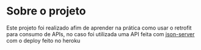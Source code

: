 # Sobre o projeto
Este projeto foi realizado afim de aprender na prática como usar o retrofit para consumo de APIs, no caso foi utilizada uma API feita com <a href="https://www.npmjs.com/package/json-server">json-server</a> com o deploy feito no heroku

